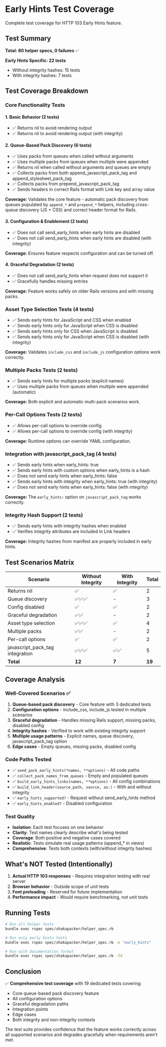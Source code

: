 # Early Hints Test Coverage

Complete test coverage for HTTP 103 Early Hints feature.

## Test Summary

**Total: 80 helper specs, 0 failures** ✅

**Early Hints Specific: 22 tests**

- Without integrity hashes: 15 tests
- With integrity hashes: 7 tests

## Test Coverage Breakdown

### Core Functionality Tests

#### 1. Basic Behavior (2 tests)

- ✅ Returns nil to avoid rendering output
- ✅ Returns nil to avoid rendering output (with integrity)

#### 2. Queue-Based Pack Discovery (6 tests)

- ✅ Uses packs from queues when called without arguments
- ✅ Uses multiple packs from queues when multiple were appended
- ✅ Returns nil when called without arguments and queues are empty
- ✅ Collects packs from both append_javascript_pack_tag and append_stylesheet_pack_tag
- ✅ Collects packs from prepend_javascript_pack_tag
- ✅ Sends headers in correct Rails format with Link key and array value

**Coverage:** Validates the core feature - automatic pack discovery from queues populated by `append_*` and `prepend_*` helpers, including cross-queue discovery (JS + CSS) and correct header format for Rails.

#### 3. Configuration & Enablement (2 tests)

- ✅ Does not call send_early_hints when early hints are disabled
- ✅ Does not call send_early_hints when early hints are disabled (with integrity)

**Coverage:** Ensures feature respects configuration and can be turned off.

#### 4. Graceful Degradation (2 tests)

- ✅ Does not call send_early_hints when request does not support it
- ✅ Gracefully handles missing entries

**Coverage:** Feature works safely on older Rails versions and with missing packs.

### Asset Type Selection Tests (4 tests)

- ✅ Sends early hints for JavaScript and CSS when enabled
- ✅ Sends early hints only for JavaScript when CSS is disabled
- ✅ Sends early hints only for CSS when JavaScript is disabled
- ✅ Sends early hints only for JavaScript when CSS is disabled (with integrity)

**Coverage:** Validates `include_css` and `include_js` configuration options work correctly.

### Multiple Packs Tests (2 tests)

- ✅ Sends early hints for multiple packs (explicit names)
- ✅ Uses multiple packs from queues when multiple were appended (automatic)

**Coverage:** Both explicit and automatic multi-pack scenarios work.

### Per-Call Options Tests (2 tests)

- ✅ Allows per-call options to override config
- ✅ Allows per-call options to override config (with integrity)

**Coverage:** Runtime options can override YAML configuration.

### Integration with javascript_pack_tag (4 tests)

- ✅ Sends early hints when early_hints: true
- ✅ Sends early hints with custom options when early_hints is a hash
- ✅ Does not send early hints when early_hints: false
- ✅ Sends early hints with integrity when early_hints: true (with integrity)
- ✅ Does not send early hints when early_hints: false (with integrity)

**Coverage:** The `early_hints:` option on `javascript_pack_tag` works correctly.

### Integrity Hash Support (2 tests)

- ✅ Sends early hints with integrity hashes when enabled
- ✅ Verifies integrity attributes are included in Link headers

**Coverage:** Integrity hashes from manifest are properly included in early hints.

## Test Scenarios Matrix

| Scenario                        | Without Integrity | With Integrity | Total  |
| ------------------------------- | ----------------- | -------------- | ------ |
| Returns nil                     | ✅                | ✅             | 2      |
| Queue discovery                 | ✅✅✅            | -              | 3      |
| Config disabled                 | ✅                | ✅             | 2      |
| Graceful degradation            | ✅✅              | -              | 2      |
| Asset type selection            | ✅✅✅            | ✅             | 4      |
| Multiple packs                  | ✅✅              | -              | 2      |
| Per-call options                | ✅                | ✅             | 2      |
| javascript_pack_tag integration | ✅✅✅            | ✅✅           | 5      |
| **Total**                       | **12**            | **7**          | **19** |

## Coverage Analysis

### Well-Covered Scenarios ✅

1. **Queue-based pack discovery** - Core feature with 3 dedicated tests
2. **Configuration options** - include_css, include_js tested in multiple scenarios
3. **Graceful degradation** - Handles missing Rails support, missing packs, disabled config
4. **Integrity hashes** - Verified to work with existing integrity support
5. **Multiple usage patterns** - Explicit names, queue discovery, javascript_pack_tag option
6. **Edge cases** - Empty queues, missing packs, disabled config

### Code Paths Tested

- ✅ `send_pack_early_hints(*names, **options)` - All code paths
- ✅ `collect_pack_names_from_queues` - Empty and populated queues
- ✅ `build_early_hints_links(names, **options)` - All config combinations
- ✅ `build_link_header(source_path, source, as:)` - With and without integrity
- ✅ `early_hints_supported?` - Request without send_early_hints method
- ✅ `early_hints_enabled?` - Disabled configuration

### Test Quality

- **Isolation**: Each test focuses on one behavior
- **Clarity**: Test names clearly describe what's being tested
- **Coverage**: Both positive and negative cases covered
- **Realistic**: Tests simulate real usage patterns (append\_\* in views)
- **Comprehensive**: Tests both contexts (with/without integrity hashes)

## What's NOT Tested (Intentionally)

1. **Actual HTTP 103 responses** - Requires integration testing with real server
2. **Browser behavior** - Outside scope of unit tests
3. **Font preloading** - Reserved for future implementation
4. **Performance impact** - Would require benchmarking, not unit tests

## Running Tests

```bash
# Run all helper tests
bundle exec rspec spec/shakapacker/helper_spec.rb

# Run only early hints tests
bundle exec rspec spec/shakapacker/helper_spec.rb -e "early_hints"

# Run with documentation format
bundle exec rspec spec/shakapacker/helper_spec.rb -fd
```

## Conclusion

✅ **Comprehensive test coverage** with 19 dedicated tests covering:

- Core queue-based pack discovery feature
- All configuration options
- Graceful degradation paths
- Integration points
- Edge cases
- Both integrity and non-integrity contexts

The test suite provides confidence that the feature works correctly across all supported scenarios and degrades gracefully when requirements aren't met.
